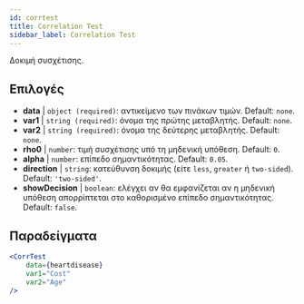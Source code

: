 ```yaml
---
id: corrtest
title: Correlation Test
sidebar_label: Correlation Test
---
```


Δοκιμή συσχέτισης.

## Επιλογές

* __data__ | `object (required)`: αντικείμενο των πινάκων τιμών. Default: `none`.
* __var1__ | `string (required)`: όνομα της πρώτης μεταβλητής. Default: `none`.
* __var2__ | `string (required)`: όνομα της δεύτερης μεταβλητής. Default: `none`.
* __rho0__ | `number`: τιμή συσχέτισης υπό τη μηδενική υπόθεση. Default: `0`.
* __alpha__ | `number`: επίπεδο σημαντικότητας. Default: `0.05`.
* __direction__ | `string`: κατεύθυνση δοκιμής (είτε `less`, `greater` ή `two-sided`). Default: `'two-sided'`.
* __showDecision__ | `boolean`: ελέγχει αν θα εμφανίζεται αν η μηδενική υπόθεση απορρίπτεται στο καθορισμένο επίπεδο σημαντικότητας. Default: `false`.


## Παραδείγματα

```jsx live
<CorrTest
    data={heartdisease} 
    var1="Cost"
    var2="Age"
/>
```
